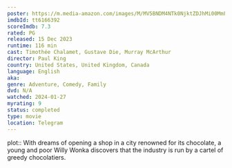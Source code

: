 ```yaml
---
poster: https://m.media-amazon.com/images/M/MV5BNDM4NTk0NjktZDJhMi00MmFmLTliMzEtN2RkZDY2OTNiMDgzXkEyXkFqcGdeQXVyMTUzMTg2ODkz._V1_SX300.jpg
imdbId: tt6166392
scoreImdb: 7.3
rated: PG
released: 15 Dec 2023
runtime: 116 min
cast: Timothée Chalamet, Gustave Die, Murray McArthur
director: Paul King
country: United States, United Kingdom, Canada
language: English
aka: 
genre: Adventure, Comedy, Family
dvd: N/A
watched: 2024-01-27
myrating: 9
status: completed
type: movie
location: Telegram
---
```


plot:: With dreams of opening a shop in a city renowned for its chocolate, a young and poor Willy Wonka discovers that the industry is run by a cartel of greedy chocolatiers.